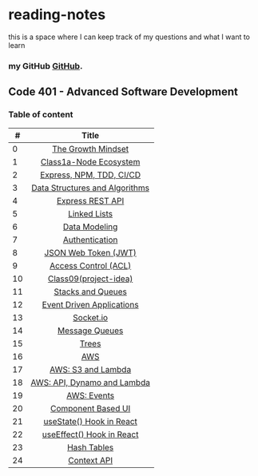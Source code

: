 # reading-notes
this is a space where I can keep track of my questions and what I want to learn
### **my GitHub [GitHub](https://github.com/AnasNemrawi).**
## Code 401 - Advanced Software Development

### Table of content

|  #  |  Title |
| --- |:---------------------------------------------------------------------------------------:|
|  0  |[The Growth Mindset](https://anasnemrawi.github.io/reading-notes/reading-notes/TheGrowthMindset.html)                                |
|  1  |[Class1a-Node Ecosystem](https://anasnemrawi.github.io/reading-notes/reading-notes/Class-1a-NodeEcosystem.html)                      |
|  2  |[Express, NPM, TDD, CI/CD](https://anasnemrawi.github.io/reading-notes/reading-notes/Class1b.html)        |
|  3  |[Data Structures and Algorithms](https://anasnemrawi.github.io/reading-notes/reading-notes/Data-Structures-and-Algorithms.html)      |
|  4  |[Express REST API](https://anasnemrawi.github.io/reading-notes/reading-notes/Express-REST-API.html)      |
|  5  |[Linked Lists](https://anasnemrawi.github.io/reading-notes/reading-notes/Linked-Lists.html)      |
|  6  |[Data Modeling](https://anasnemrawi.github.io/reading-notes/reading-notes/Data-modeling.html)      |
|  7  |[Authentication](https://anasnemrawi.github.io/reading-notes/reading-notes/Authentication.html)      |
|  8  |[JSON Web Token (JWT)](https://anasnemrawi.github.io/reading-notes/reading-notes/JWT.html)   |
|  9  |[Access Control (ACL) ](https://anasnemrawi.github.io/reading-notes/reading-notes/Access-Control(ACL).html)   |
|  10 |[Class09(project-idea) ](https://anasnemrawi.github.io/reading-notes/reading-notes/Class09(project-idea).html)   |
|  11 |[Stacks and Queues ](https://anasnemrawi.github.io/reading-notes/reading-notes/StacksAndQueues.html)   |
|  12 |[Event Driven Applications ](https://anasnemrawi.github.io/reading-notes/reading-notes/Event-Driven-Applications.html)   |
|  13 |[Socket.io ](https://anasnemrawi.github.io/reading-notes/reading-notes/Socket.io.html)   |
|  14 |[Message Queues ](https://anasnemrawi.github.io/reading-notes/reading-notes/messege-Queues.html)   |
|  15 |[Trees ](https://anasnemrawi.github.io/reading-notes/reading-notes/Trees.html)   |
|  16 |[AWS ](https://anasnemrawi.github.io/reading-notes/reading-notes/AWS.html)   |
|  17 |[AWS: S3 and Lambda ](https://anasnemrawi.github.io/reading-notes/reading-notes/AWS-S3-Lambda.html)   |
|  18 |[AWS: API, Dynamo and Lambda ](https://anasnemrawi.github.io/reading-notes/reading-notes/AWS-API-Dynamo-Lambda.html)   |
|  19 |[AWS: Events ](https://anasnemrawi.github.io/reading-notes/reading-notes/AWS-Events.html)   |
|  20 |[Component Based UI ](https://anasnemrawi.github.io/reading-notes/reading-notes/Component-Based-UI.html)   |
|  21 |[ useState() Hook in React ](https://anasnemrawi.github.io/reading-notes/reading-notes/useState()-Hook.html)   |
|  22 |[ useEffect() Hook in React ](https://anasnemrawi.github.io/reading-notes/reading-notes/useEffect-Hook.html)   |
|  23 |[ Hash Tables ](https://anasnemrawi.github.io/reading-notes/reading-notes/HashTable.html)   |
|  24 |[ Context API ](https://anasnemrawi.github.io/reading-notes/reading-notes/Context-API.html)   |
